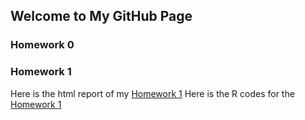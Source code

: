 ## Welcome to My GitHub Page

### Homework 0

### Homework 1
Here is the html report of my [Homework 1](/ie360-hw1.html)
Here is the R codes for the [Homework 1](/IE360-HW1.R)
